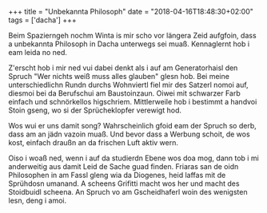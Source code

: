 +++
title = "Unbekannta Philosoph"
date = "2018-04-16T18:48:30+02:00"
tags = ['dacha']
+++

Beim Spazierngeh nochm Winta is mir scho vor längera Zeid aufgfoin, dass a unbekannta Philosoph in Dacha unterwegs sei muaß. Kennaglernt hob i eam leida no ned.

<!--more-->

Z'erscht hob i mir ned vui dabei denkt als i auf am Generatorhaisl den Spruch "Wer nichts weiß muss alles glauben" glesn hob. Bei meine unterschiedlichn Rundn durchs Wohnviertl fiel mir des Satzerl nomoi auf, diesmoi bei da Berufschui am Baustoinzaun. Oiwei mit schwarzer Farb einfach und schnörkellos higschriem. Mittlerweile hob i bestimmt a handvoi Stoin gseng, wo si der Sprücheklopfer verewigt hod.

Wos wui er uns damit song? Wahrscheinlich gfoid eam der Spruch so derb, dass am an jädn vazoin muaß. Und bevor dass a Werbung schoit, de wos kost, einfach draußn an da frischen Luft aktiv wern.

Oiso i woaß ned, wenn i auf da studierdn Ebene wos doa mog, dann tob i mi anderweitig aus damit Leid de Sache guad finden. Friaras san de oidn Philosophen in am Fassl gleng wia da Diogenes, heid laffas mit de Sprühdosn umanand. A scheens Grifitti macht wos her und macht des Stoidbuidl scheena. An Spruch vo am Gscheidhaferl woin des wenigsten lesn, deng i amoi.
